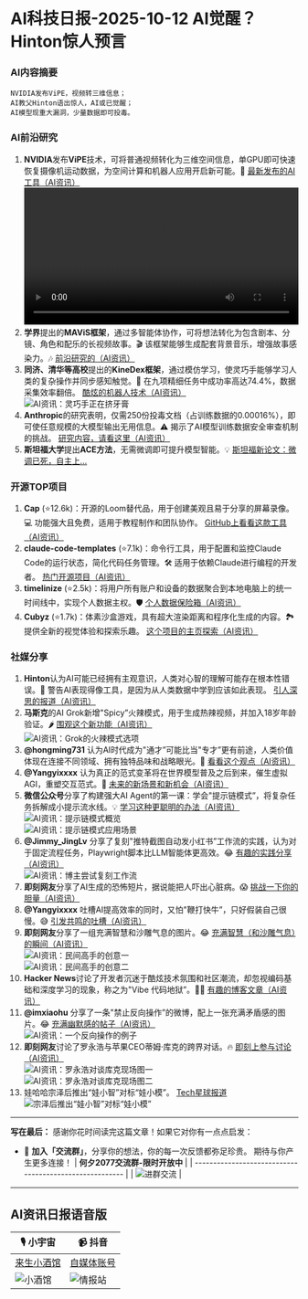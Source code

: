 
# AI科技日报-2025-10-12 AI觉醒？Hinton惊人预言
### **AI内容摘要**
```
NVIDIA发布ViPE，视频转三维信息；
AI教父Hinton语出惊人，AI或已觉醒；
AI模型现重大漏洞，少量数据即可投毒。
```
### AI前沿研究
1.  **NVIDIA**发布**ViPE**技术，可将普通视频转化为三维空间信息，单GPU即可快速恢复摄像机运动数据，为空间计算和机器人应用开启新可能。🚀
    [最新发布的AI工具（AI资讯）](https://nvda.ws/4mUDSo9)
    <br/><video src="https://source.hubtoday.app/images/2025/10/news_01k79ydqbeezwr763kdckrd08c.mp4" controls="controls" width="100%"></video>
2.  **学界**提出的**MAViS框架**，通过多智能体协作，可将想法转化为包含剧本、分镜、角色和配乐的长视频故事。🎬 该框架能够生成配套背景音乐，增强故事感染力。🎶
    [前沿研究的（AI资讯）](https://arxiv.org/abs/2508.08487)
3.  **同济、清华等高校**提出的**KineDex框架**，通过模仿学习，使灵巧手能够学习人类的复杂操作并同步感知触觉。🤖 在九项精细任务中成功率高达74.4%，数据采集效率翻倍。
    [酷炫的机器人技术（AI资讯）](https://dinomini00.github.io/KineDex/)
    <br/>![AI资讯：灵巧手正在挤牙膏](https://source.hubtoday.app/images/2025/10/news_01k79yeba1e2kbz22v0g975amp.avif)
4.  **Anthropic**的研究表明，仅需250份投毒文档（占训练数据的0.00016%），即可使任意规模的大模型输出无用信息。⚠️ 揭示了AI模型训练数据安全审查机制的挑战。
    [研究内容，请看这里（AI资讯）](https://www.aibase.com/zh/news/21867)
5.  **斯坦福大学**提出**ACE方法**，无需微调即可提升模型智能。💡
    [斯坦福新论文：微调已死，自主上...](https://www.qbitai.com/2025/10/340612.html)
### 开源TOP项目
1.  **Cap** (⭐12.6k)：开源的Loom替代品，用于创建美观且易于分享的屏幕录像。💻 功能强大且免费，适用于教程制作和团队协作。
    [GitHub上看看这款工具（AI资讯）](https://github.com/CapSoftware/Cap)
2.  **claude-code-templates** (⭐7.1k)：命令行工具，用于配置和监控Claude Code的运行状态，简化代码任务管理。🛠️ 适用于依赖Claude进行编程的开发者。
    [热门开源项目（AI资讯）](https://github.com/davila7/claude-code-templates)
3.  **timelinize** (⭐2.5k)：将用户所有账户和设备的数据聚合到本地电脑上的统一时间线中，实现个人数据主权。🛡️
    [个人数据保险箱（AI资讯）](https://github.com/timelinize/timelinize)
4.  **Cubyz** (⭐1.7k)：体素沙盒游戏，具有超大渲染距离和程序化生成的内容。🏞️ 提供全新的视觉体验和探索乐趣。
    [这个项目的主页探索（AI资讯）](https://github.com/PixelGuys/Cubyz)
### 社媒分享
1.  **Hinton**认为AI可能已经拥有主观意识，人类对心智的理解可能存在根本性错误。🤔 警告AI表现得像工具，是因为从人类数据中学到应该如此表现。
    [引人深思的报道（AI资讯）](https://mp.weixin.qq.com/s?__biz=MzI3MTA0MTk1MA==&mid=2652633498&idx=1&sn=9da5c49e7b5d96725b57774b02113ca1)
2.  **马斯克**的AI Grok新增"Spicy”火辣模式，用于生成热辣视频，并加入18岁年龄验证。🌶️
    [围观这个新功能（AI资讯）](https://x.com/imxiaohu/status/1976856049044144569)
    <br/>![AI资讯：Grok的火辣模式选项](https://source.hubtoday.app/images/2025/10/news_01k79yf419fm3vdez0jfpsw88e.avif)
3.  **@hongming731** 认为AI时代成为"通才”可能比当"专才”更有前途，人类价值体现在连接不同领域、拥有独特品味和战略眼光。🤔
    [看看这个观点（AI资讯）](https://x.com/hongming731/status/1977003396860399717)
4.  **@Yangyixxxx** 认为真正的范式变革将在世界模型普及之后到来，催生虚拟AGI，重塑交互范式。🌟
    [未来的新场景和新机会（AI资讯）](https://x.com/Yangyixxxx/status/1976841595615142200)
5.  **微信公众号**分享了构建强大AI Agent的第一课：学会"提示链模式”，将复杂任务拆解成小提示流水线。💡
    [学习这种更聪明的办法（AI资讯）](https://mp.weixin.qq.com/s/aHldQUFhX1cgAAeAtWsmfg)
    <br/>![AI资讯：提示链模式概览](https://source.hubtoday.app/images/2025/10/news_01k79yf8hbe8f965s5cyb69jf5.avif)
    <br/>![AI资讯：提示链模式应用场景](https://source.hubtoday.app/images/2025/10/news_01k79yfrfrf21tbfpt9kkggtg2.avif)
6.  **@Jimmy_JingLv** 分享了复刻"推特截图自动发小红书”工作流的实践，认为对于固定流程任务，Playwright脚本比LLM智能体更高效。😂
    [有趣的实践分享（AI资讯）](https://x.com/Jimmy_JingLv/status/1977012846547615936)
    <br/>![AI资讯：博主尝试复刻工作流](https://source.hubtoday.app/images/2025/10/news_01k79yg2wxe9fv8hehgkybc1c1.avif)
7.  **即刻网友**分享了AI生成的恐怖短片，据说能把人吓出心脏病。😱
    [挑战一下你的胆量（AI资讯）](https://m.okjike.com/originalPosts/68e9a7cde64e837232682348)
8.  **@Yangyixxxx** 吐槽AI提高效率的同时，又怕"鞭打快牛”，只好假装自己很慢。😅
    [引发共鸣的吐槽（AI资讯）](https://x.com/Yangyixxxx/status/1977005679211954624)
9.  **即刻网友**分享了一组充满智慧和沙雕气息的图片。😂
    [充满智慧（和沙雕气息）的瞬间（AI资讯）](https://m.okjike.com/originalPosts/68ea3b79e64e8372327384bc)
    <br/>![AI资讯：民间高手的创意一](https://source.hubtoday.app/images/2025/10/news_01k79yg7wpek1bedz3wk1tc4rz.avif)
    <br/>![AI资讯：民间高手的创意二](https://source.hubtoday.app/images/2025/10/news_01k79ygbaxfy38rmcpwaa6jmmk.avif)
10. **Hacker News**讨论了开发者沉迷于酷炫技术氛围和社区潮流，却忽视编码基础和深度学习的现象，称之为"Vibe 代码地狱”。😵‍💫
    [有趣的博客文章（AI资讯）](https://readhacker.news/s/6DjMT)
11. **@imxiaohu** 分享了一条"禁止反向操作”的微博，配上一张充满矛盾感的图片。😂
    [充满幽默感的帖子（AI资讯）](https://x.com/imxiaohu/status/1976914776807833856)
    <br/>![AI资讯：一个反向操作的例子](https://source.hubtoday.app/images/2025/10/news_01k79ygp1bedh95yt8p98r6ey7.avif)
12. **即刻网友**讨论了罗永浩与苹果CEO蒂姆·库克的跨界对话。🔥
    [即刻上参与讨论（AI资讯）](https://m.okjike.com/originalPosts/68e9d7d01ed9b53c78b7239d)
    <br/>![AI资讯：罗永浩对谈库克现场图一](https://source.hubtoday.app/images/2025/10/news_01k79ygx7kedzbsdt8vazszmnk.avif)
    <br/>![AI资讯：罗永浩对谈库克现场图二](https://source.hubtoday.app/images/2025/10/news_01k79yh2s4et5bp1wxfgw7p6n4.avif)
13. 娃哈哈宗泽后推出“娃小智”对标“娃小模”。
    [Tech星球报道](https://mp.weixin.qq.com/s/wmZ2Ro5uZ4J9PUQ2Gl8W0A)
    <br/>![宗泽后推出“娃小智”对标“娃小模”](https://mmbiz.qpic.cn/mmbiz_jpg/uwFfSFSf91vNVHkPsTU3jPpicftFlyqSKeTAc1aSkR5zp9pFYxkHwpL9OS0xLPHAcicSSLDfzOoHYf8IvqMSPJXA/0?wx_fmt=jpeg)
---
**写在最后：**
感谢你花时间读完这篇文章！如果它对你有一点点启发：
- 🚀 **加入「交流群」**，分享你的想法，你的每一次反馈都弥足珍贵。
期待与你产生更多连接！
| **何夕2077交流群-限时开放中**                                     |
| ------------------------------------------------------- |
| ![进群交流](https://source.hubtoday.app/logo/wechat-me.png) |
---
## **AI资讯日报语音版**
| 🎙️ **小宇宙** | 📹 **抖音** |
| --- | --- |
| [来生小酒馆](https://www.xiaoyuzhoufm.com/podcast/683c62b7c1ca9cf575a5030e)  |   [自媒体账号](https://www.douyin.com/user/MS4wLjABAAAAwpwqPQlu38sO38VyWgw9ZjDEnN4bMR5j8x111UxpseHR9DpB6-CveI5KRXOWuFwG)|
| ![小酒馆](https://source.hubtoday.app/logo/f959f7984e9163fc50d3941d79a7f262.md.png) | ![情报站](https://source.hubtoday.app/logo/7fc30805eeb831e1e2baa3a240683ca3.md.png)